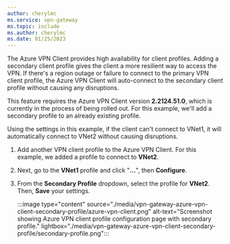 ```yaml
---
author: cherylmc
ms.service: vpn-gateway
ms.topic: include
ms.author: cherylmc
ms.date: 01/25/2023
---
```


The Azure VPN Client provides high availability for client profiles. Adding a secondary client profile gives the client a more resilient way to access the VPN. If there's a region outage or failure to connect to the primary VPN client profile, the Azure VPN Client will auto-connect to the secondary client profile without causing any disruptions.

This feature requires the Azure VPN Client version **2.2124.51.0**, which is currently in the process of being rolled out. For this example, we'll add a secondary profile to an already existing profile.

Using the settings in this example, if the client can't connect to VNet1, it will automatically connect to VNet2 without causing disruptions.

1. Add another VPN client profile to the Azure VPN Client. For this example, we added a profile to connect to **VNet2**.
1. Next, go to the **VNet1** profile and click "**...**", then **Configure**.
1. From the **Secondary Profile** dropdown, select the profile for **VNet2**. Then, **Save** your settings.

   :::image type="content" source="./media/vpn-gateway-azure-vpn-client-secondary-profile/azure-vpn-client.png" alt-text="Screenshot showing Azure VPN client profile configuration page with secondary profile." lightbox="./media/vpn-gateway-azure-vpn-client-secondary-profile/secondary-profile.png":::